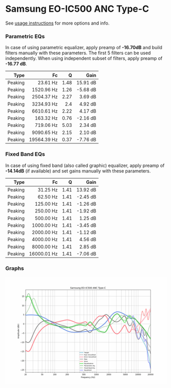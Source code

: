 # Samsung EO-IC500 ANC Type-C
See [usage instructions](https://github.com/jaakkopasanen/AutoEq#usage) for more options and info.

### Parametric EQs
In case of using parametric equalizer, apply preamp of **-16.70dB** and build filters manually
with these parameters. The first 5 filters can be used independently.
When using independent subset of filters, apply preamp of **-16.77 dB**.

| Type    | Fc          |    Q | Gain     |
|--------:|------------:|-----:|---------:|
| Peaking | 23.61 Hz    | 1.48 | 15.91 dB |
| Peaking | 1520.96 Hz  | 1.26 | -5.68 dB |
| Peaking | 2504.37 Hz  | 2.27 | 3.69 dB  |
| Peaking | 3234.93 Hz  | 2.4  | 4.92 dB  |
| Peaking | 6610.61 Hz  | 2.22 | 4.17 dB  |
| Peaking | 163.32 Hz   | 0.76 | -2.16 dB |
| Peaking | 719.06 Hz   | 5.03 | 2.34 dB  |
| Peaking | 9090.65 Hz  | 2.15 | 2.10 dB  |
| Peaking | 19564.39 Hz | 0.37 | -7.76 dB |

### Fixed Band EQs
In case of using fixed band (also called graphic) equalizer, apply preamp of **-14.14dB**
(if available) and set gains manually with these parameters.

| Type    | Fc          |    Q | Gain     |
|--------:|------------:|-----:|---------:|
| Peaking | 31.25 Hz    | 1.41 | 13.92 dB |
| Peaking | 62.50 Hz    | 1.41 | -2.45 dB |
| Peaking | 125.00 Hz   | 1.41 | -1.26 dB |
| Peaking | 250.00 Hz   | 1.41 | -1.92 dB |
| Peaking | 500.00 Hz   | 1.41 | 1.25 dB  |
| Peaking | 1000.00 Hz  | 1.41 | -3.45 dB |
| Peaking | 2000.00 Hz  | 1.41 | -1.12 dB |
| Peaking | 4000.00 Hz  | 1.41 | 4.56 dB  |
| Peaking | 8000.00 Hz  | 1.41 | 2.85 dB  |
| Peaking | 16000.01 Hz | 1.41 | -7.06 dB |

### Graphs
![](./Samsung%20EO-IC500%20ANC%20Type-C.png)